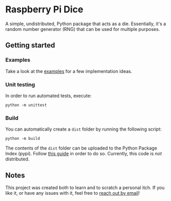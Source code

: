 # Raspberry Pi Dice

A simple, undistributed, Python package that acts as a die.
Essentially, it's a random number generator (RNG) that can be used for multiple purposes.

## Getting started

### Examples

Take a look at the [examples](examples/) for a few implementation ideas.

### Unit testing

In order to run automated tests, execute:

```
python -m unittest
```

### Build

You can automatically create a `dist` folder by running the following script:

```
python -m build
```

The contents of the `dist` folder can be uploaded to the Python Package Index (pypi). Follow [this guide](https://packaging.python.org/en/latest/tutorials/packaging-projects/#uploading-the-distribution-archives) in order to do so. Currently, this code is _not_ distributed.

## Notes

This project was created both to learn and to scratch a personal itch. If you like it, or have any issues with it, feel free to [reach out by email](mailto:info@frisfruitig.com)!